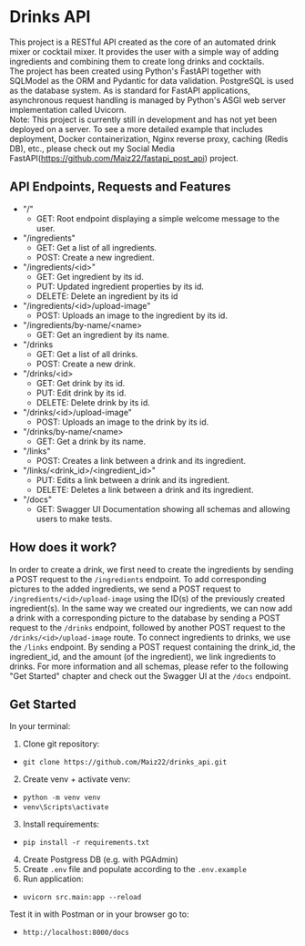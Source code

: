 # Drinks API
This project is a RESTful API created as the core of an automated drink mixer or cocktail mixer. It provides the user with a simple way of adding ingredients and combining them to create long drinks and cocktails.<br>
The project has been created using Python's FastAPI together with SQLModel as the ORM and Pydantic for data validation. PostgreSQL is used as the database system. As is standard for FastAPI applications, asynchronous request handling is managed by Python's ASGI web server implementation called Uvicorn.<br>
Note: This project is currently still in development and has not yet been deployed on a server. To see a more detailed example that includes deployment, Docker containerization, Nginx reverse proxy, caching (Redis DB), etc., please check out my Social Media FastAPI(https://github.com/Maiz22/fastapi_post_api) project.

## API Endpoints, Requests and Features
- "/"
  -  GET: Root endpoint displaying a simple welcome message to the user.
- "/ingredients"
  -  GET: Get a list of all ingredients.
  -  POST: Create a new ingredient.
- "/ingredients/\<id\>"
  - GET: Get ingredient by its id.
  - PUT: Updated ingredient properties by its id.
  - DELETE: Delete an ingredient by its id
- "/ingredients/\<id\>/upload-image"
  - POST: Uploads an image to the ingredient by its id.
- "/ingredients/by-name/\<name\>
  - GET: Get an ingredient by its name.
- "/drinks
  - GET: Get a list of all drinks.
  - POST: Create a new drink. 
- "/drinks/\<id\>
  - GET: Get drink by its id.
  - PUT: Edit drink by its id.
  - DELETE: Delete drink by its id.
- "/drinks/\<id\>/upload-image"
  - POST: Uploads an image to the drink by its id.
- "/drinks/by-name/\<name\>
  - GET: Get a drink by its name.
- "/links"
  - POST: Creates a link between a drink and its ingredient.
- "/links/\<drink_id\>/\<ingredient_id\>"
  - PUT: Edits a link between a drink and its ingredient.
  - DELETE: Deletes a link between a drink and its ingredient.
- "/docs"
  - GET: Swagger UI Documentation showing all schemas and allowing users to make tests.

## How does it work?
In order to create a drink, we first need to create the ingredients by sending a POST request to the `/ingredients` endpoint. To add corresponding pictures to the added ingredients, we send a POST request to `/ingredients/<id>/upload-image` using the ID(s) of the previously created ingredient(s).
In the same way we created our ingredients, we can now add a drink with a corresponding picture to the database by sending a POST request to the `/drinks` endpoint, followed by another POST request to the `/drinks/<id>/upload-image` route.
To connect ingredients to drinks, we use the `/links` endpoint. By sending a POST request containing the drink_id, the ingredient_id, and the amount (of the ingredient), we link ingredients to drinks.
For more information and all schemas, please refer to the following "Get Started" chapter and check out the Swagger UI at the `/docs` endpoint.

## Get Started
In your terminal:
1. Clone git repository:
- `git clone https://github.com/Maiz22/drinks_api.git`
2. Create venv + activate venv:
- `python -m venv venv`
- `venv\Scripts\activate`
3. Install requirements:
- `pip install -r requirements.txt`
4. Create Postgress DB (e.g. with PGAdmin)
5. Create `.env` file and populate according to the `.env.example`
6. Run application:
- `uvicorn src.main:app --reload`

Test it in with Postman or in your browser go to:
- `http://localhost:8000/docs`

